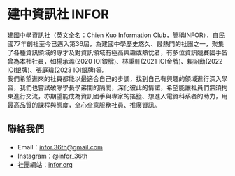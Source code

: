 # 建中資訊社 INFOR
建國中學資訊社（英文全名：Chien Kuo Information Club，簡稱INFOR），自民國77年創社至今已邁入第36屆，為建國中學歷史悠久、最熱門的社團之一，聚集了各種資訊領域的專才及對資訊領域有極高興趣或熱忱者，有多位資訊競賽國手皆曾為本社社員，如楊承澔(2020 IOI銀牌)、林秉軒(2021 IOI金牌)、賴昭勳(2022 IOI銀牌)、張庭瑋(2023 IOI銀牌)等。<br>
我們希望進來的社員都能以最適合自己的步調，找到自己有興趣的領域進行深入學習，我們也嘗試破除學長學弟間的隔閡，深化彼此的情誼，希望能讓社員們無須拘束進行交流，亦期望能成為資訊國手與專家的搖籃、想進入電資科系者的助力，用最高品質的課程與態度，全心全意服務社員、推廣資訊。

## 聯絡我們
* Email：[infor.36th@gmail.com](mailto:infor.36th@gmail.com)
* Instagram：[@infor_36th](https://www.instagram.com/infor_36th/)
* 社團網站：[infor.org](https://infor.org/)
